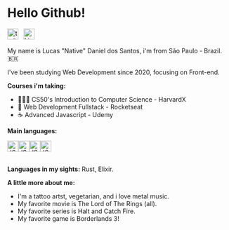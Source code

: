 # Hello Github!
<p  align="left"><a  href="https://twitter.com/LucasDanielSan" target="_blank"><img  src="https://svgshare.com/i/UBK.svg"  alt="twitter logo"  height="25"  width="25"></a>  &nbsp <a  href="https://www.linkedin.com/in/lucasnative/" target="_blank"><img  src="https://svgshare.com/i/U9b.svg"  alt="Linkedin logo"  width="25"  height="25" ></a></p>
My name is Lucas "Native" Daniel dos Santos, i'm from São Paulo - Brazil.  🇧🇷

I've been studying Web Development since 2020, focusing on Front-end.

**Courses i'm taking:**

* 👨🏽‍💻 CS50's Introduction to Computer Science - HarvardX
* 🚀 Web Development Fullstack - Rocketseat
* ☕ Advanced Javascript - Udemy

<p><strong>Main languages:</strong> <p style="align-items: center;"<a href="https://www.w3schools.com/js/default.asp" target="_black"><img src="https://svgshare.com/i/Ur2.svg" alt="JS logo" height="25" width="25"/></a><a href="https://www.w3schools.com/js/default.asp" target="_black"><img src="https://svgshare.com/i/Ur2.svg" alt="JS logo" height="25" width="25"/></a><a href="https://www.w3schools.com/js/default.asp" target="_black"><img src="https://svgshare.com/i/Ur2.svg" alt="JS logo" height="25" width="25"/></a><a href="https://www.w3schools.com/js/default.asp" target="_black"><img src="https://svgshare.com/i/Ur2.svg" alt="JS logo" height="25" width="25"/></a></p><br>
<strong>Languages ​​in my sights:</strong> Rust, Elixir.</p>


 **A little more about me:**
 * I'm a tattoo artst, vegetarian, and i love metal music.
 * My favorite movie is The Lord of The Rings (all).
 * My favorite series is Halt and Catch Fire.
 * My favorite game is Borderlands 3!
                                       

